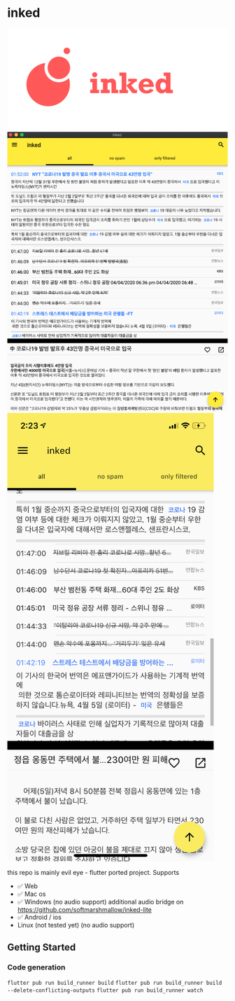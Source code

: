 # inked
![](readme/logo-long.png)
![](readme/macos-1.png)
![](readme/ios-1.jpeg)

this repo is mainly evil eye - flutter ported project.
Supports
* ✅ Web
* ✅ Mac os
* ✅ Windows (no audio support) additional audio bridge on https://github.com/softmarshmallow/inked-lite
* ✅ Android / ios
* Linux (not tested yet) (no audio support)

## Getting Started

### Code generation
`flutter pub run build_runner build`
`flutter pub run build_runner build --delete-conflicting-outputs`
`flutter pub run build_runner watch`